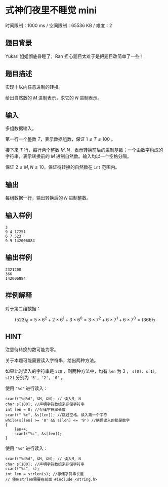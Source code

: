 # 式神们夜里不睡觉 mini

时间限制：1000 ms / 空间限制：65536 KB / 难度：2

## 题目背景

Yukari 姐姐彻底昏睡了，Ran 担心题目太难于是把题目改简单了一些！

## 题目描述

实现十以内任意进制的转换。

给出自然数的 $M$ 进制表示，求它的 $N$ 进制表示。

## 输入

多组数据输入。

第一行一个整数 $T$，表示数据组数，保证 $1 \le T \le 100$ 。

接下来 $T$ 行，每行两个整数 $M,N$，表示转换前后的进制基数；一个由数字构成的字符串，表示转换前的 $M$ 进制自然数。输入均以一个空格分隔。

保证 $2 \le M,N \le 10$，保证待转换的自然数在 `int` 范围内。

## 输出

每组数据一行，输出转换后的 $N$ 进制整数。

## 输入样例

    3
    9 4 17251
    6 7 523
    9 9 142006884

## 输出样例

    2321200
    366
    142006884

## 样例解释

对于第二组数据：

$$(523)_6=5\times 6^2+2\times 6^1+3\times 6^0=3\times 7^2+6\times 7^1+6\times 7^0=(366)_7$$

## HINT

注意待转换的数可能为零。

关于本题可能需要读入字符串，给出两种方法。

如果此时读入的字符串是 `520` ，则两种方法中，均有 `len` 为 $3$ ， `s[0], s[1], s[2]` 分别为 `'5', '2', '0'` 。

使用 `"%c"` 进行读入：

    scanf("%d%d", &M, &N); // 读入M, N
    char s[100]; //声明字符数组来存储字符串
    int len = 0; //存储字符串长度
    scanf(" %c", &s[len]); //跳过空格，读入第一个字符
    while(s[len] >= '0' && s[len] <= '9') //确保读入的都是数字
    {
        len++;
        scanf("%c", &s[len]);
    }

使用 `"%s"` 进行读入：

    scanf("%d%d", &M, &N); // 读入M, N
    char s[100]; //声明字符数组来存储字符串
    scanf("%s", s);
    int len = strlen(s); //存储字符串长度
    // 使用strlen需要在前面 #include <string.h>
